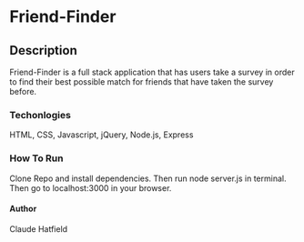 # Friend-Finder

## Description

Friend-Finder is a full stack application that has users take a survey in order to find their best possible match for friends that have taken the survey before.

### Techonlogies

HTML, CSS, Javascript, jQuery, Node.js, Express

### How To Run

Clone Repo and install dependencies. Then run node server.js in terminal. Then go to localhost:3000 in your browser.

#### Author

Claude Hatfield
